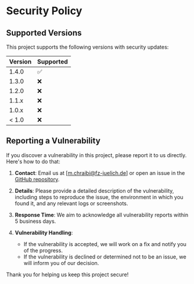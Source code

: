 # Security Policy

## Supported Versions

This project supports the following versions with security updates:

| Version | Supported          |
|---------|--------------------|
| 1.4.0   | :white_check_mark: |
| 1.3.0   | :x:                |
| 1.2.0   | :x:                |
| 1.1.x   | :x:                |
| 1.0.x   | :x:                |
| < 1.0   | :x:                |

## Reporting a Vulnerability

If you discover a vulnerability in this project, please report it to us directly. Here's how to do that:

1. **Contact**: Email us at [m.chraibi@fz-juelich.de] or open an issue in the [GitHub repository](https://github.com/PedestrianDynamics/PedPy/issues).

2. **Details**: Please provide a detailed description of the vulnerability, including steps to reproduce the issue, the environment in which you found it, and any relevant logs or screenshots.

3. **Response Time**: We aim to acknowledge all vulnerability reports within 5 business days.

4. **Vulnerability Handling**:
   - If the vulnerability is accepted, we will work on a fix and notify you of the progress.
   - If the vulnerability is declined or determined not to be an issue, we will inform you of our decision.

Thank you for helping us keep this project secure!
